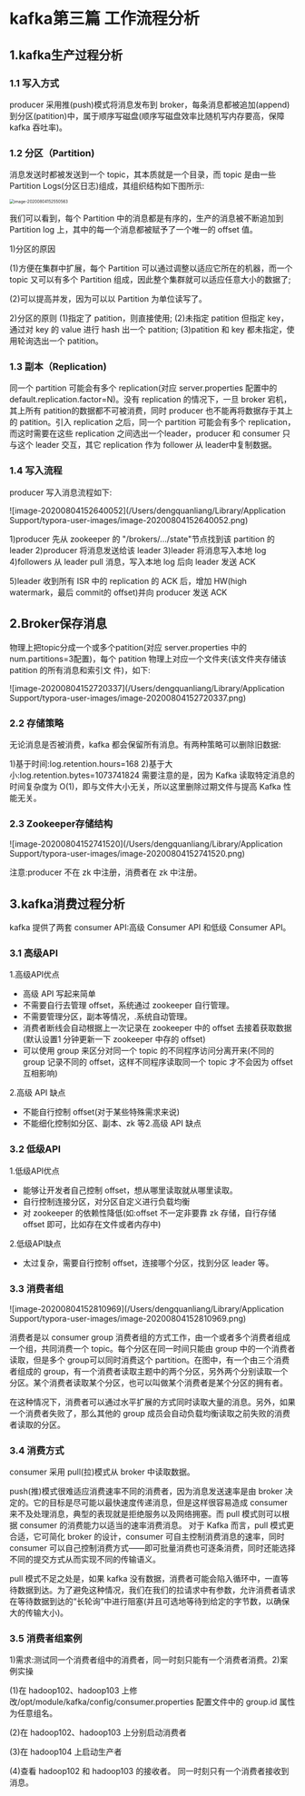 # kafka第三篇 工作流程分析

## 1.kafka生产过程分析

### 1.1 写入方式

producer 采用推(push)模式将消息发布到 broker，每条消息都被追加(append)到分区(patition)中，属于顺序写磁盘(顺序写磁盘效率比随机写内存要高，保障 kafka 吞吐率)。

### 1.2 分区（Partition)

消息发送时都被发送到一个 topic，其本质就是一个目录，而 topic 是由一些 Partition Logs(分区日志)组成，其组织结构如下图所示:  	

<img src="/Users/dengquanliang/Library/Application Support/typora-user-images/image-20200804152550563.png" alt="image-20200804152550563" style="zoom:50%;" />

我们可以看到，每个 Partition 中的消息都是有序的，生产的消息被不断追加到Partition log 上，其中的每一个消息都被赋予了一个唯一的 offset 值。

1)分区的原因

(1)方便在集群中扩展，每个 Partition 可以通过调整以适应它所在的机器，而一个topic 又可以有多个 Partition 组成，因此整个集群就可以适应任意大小的数据了;

(2)可以提高并发，因为可以以 Partition 为单位读写了。

2)分区的原则
(1)指定了 patition，则直接使用;
(2)未指定 patition 但指定 key，通过对 key 的 value 进行 hash 出一个 patition;
(3)patition 和 key 都未指定，使用轮询选出一个 patition。

### 1.3 副本（Replication)

同一个 partition 可能会有多个 replication(对应 server.properties 配置中的default.replication.factor=N)。没有 replication 的情况下，一旦 broker 宕机，其上所有 patition的数据都不可被消费，同时 producer 也不能再将数据存于其上的 patition。引入 replication 之后，同一个 partition 可能会有多个 replication，而这时需要在这些 replication 之间选出一个leader，producer 和 consumer 只与这个 leader 交互，其它 replication 作为 follower 从 leader中复制数据。

### 1.4 写入流程

producer 写入消息流程如下:

![image-20200804152640052](/Users/dengquanliang/Library/Application Support/typora-user-images/image-20200804152640052.png)

1)producer 先从 zookeeper 的 "/brokers/.../state"节点找到该 partition 的 leader
2)producer 将消息发送给该 leader
3)leader 将消息写入本地 log
4)followers 从 leader pull 消息，写入本地 log 后向 leader 发送 ACK

5)leader 收到所有 ISR 中的 replication 的 ACK 后，增加 HW(high watermark，最后 commit的 offset)并向 producer 发送 ACK  	 		 		 	 	

## 2.Broker保存消息

物理上把topic分成一个或多个patition(对应 server.properties 中的num.partitions=3配置)，每个 patition 物理上对应一个文件夹(该文件夹存储该 patition 的所有消息和索引文
件)，如下: 	   	 		 		 	 	 		 

![image-20200804152720337](/Users/dengquanliang/Library/Application Support/typora-user-images/image-20200804152720337.png)

### 2.2 存储策略

无论消息是否被消费，kafka 都会保留所有消息。有两种策略可以删除旧数据:

1)基于时间:log.retention.hours=168
2)基于大小:log.retention.bytes=1073741824
需要注意的是，因为 Kafka 读取特定消息的时间复杂度为 O(1)，即与文件大小无关，所以这里删除过期文件与提高 Kafka 性能无关。

### 2.3 Zookeeper存储结构

![image-20200804152741520](/Users/dengquanliang/Library/Application Support/typora-user-images/image-20200804152741520.png)

注意:producer 不在 zk 中注册，消费者在 zk 中注册。

## 3.kafka消费过程分析

kafka 提供了两套 consumer API:高级 Consumer API 和低级 Consumer API。

### 3.1 高级API

1.高级API优点

- 高级 API 写起来简单
- 不需要自行去管理 offset，系统通过 zookeeper 自行管理。
- 不需要管理分区，副本等情况，.系统自动管理。
- 消费者断线会自动根据上一次记录在 zookeeper 中的 offset 去接着获取数据(默认设置1 分钟更新一下 zookeeper 中存的 offset)
- 可以使用 group 来区分对同一个 topic 的不同程序访问分离开来(不同的 group 记录不同的 offset，这样不同程序读取同一个 topic 才不会因为 offset 互相影响)

2.高级 API 缺点

- 不能自行控制 offset(对于某些特殊需求来说)
- 不能细化控制如分区、副本、zk 等2.高级 API 缺点

### 3.2 低级API

1.低级API优点

- 能够让开发者自己控制 offset，想从哪里读取就从哪里读取。
- 自行控制连接分区，对分区自定义进行负载均衡
- 对 zookeeper 的依赖性降低(如:offset 不一定非要靠 zk 存储，自行存储 offset 即可，比如存在文件或者内存中)

2.低级API缺点

- 太过复杂，需要自行控制 offset，连接哪个分区，找到分区 leader 等。

### 3.3 消费者组

![image-20200804152810969](/Users/dengquanliang/Library/Application Support/typora-user-images/image-20200804152810969.png)

消费者是以 consumer group 消费者组的方式工作，由一个或者多个消费者组成一个组，共同消费一个 topic。每个分区在同一时间只能由 group 中的一个消费者读取，但是多个 group可以同时消费这个 partition。在图中，有一个由三个消费者组成的 group，有一个消费者读取主题中的两个分区，另外两个分别读取一个分区。某个消费者读取某个分区，也可以叫做某个消费者是某个分区的拥有者。

​       在这种情况下，消费者可以通过水平扩展的方式同时读取大量的消息。另外，如果一个消费者失败了，那么其他的 group 成员会自动负载均衡读取之前失败的消费者读取的分区。

### 3.4 消费方式

consumer 采用 pull(拉)模式从 broker 中读取数据。

push(推)模式很难适应消费速率不同的消费者，因为消息发送速率是由 broker 决定的。它的目标是尽可能以最快速度传递消息，但是这样很容易造成 consumer 来不及处理消息，典型的表现就是拒绝服务以及网络拥塞。而 pull 模式则可以根据 consumer 的消费能力以适当的速率消费消息。
对于 Kafka 而言，pull 模式更合适，它可简化 broker 的设计，consumer 可自主控制消费消息的速率，同时 consumer 可以自己控制消费方式——即可批量消费也可逐条消费，同时还能选择不同的提交方式从而实现不同的传输语义。

pull 模式不足之处是，如果 kafka 没有数据，消费者可能会陷入循环中，一直等待数据到达。为了避免这种情况，我们在我们的拉请求中有参数，允许消费者请求在等待数据到达的“长轮询”中进行阻塞(并且可选地等待到给定的字节数，以确保大的传输大小)。

### 3.5 消费者组案例

1)需求:测试同一个消费者组中的消费者，同一时刻只能有一个消费者消费。2)案例实操

(1)在 hadoop102、hadoop103 上修改/opt/module/kafka/config/consumer.properties 配置文件中的 group.id 属性为任意组名。

(2)在 hadoop102、hadoop103 上分别启动消费者

(3)在 hadoop104 上启动生产者

(4)查看 hadoop102 和 hadoop103 的接收者。
同一时刻只有一个消费者接收到消息。